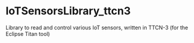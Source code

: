 # IoTSensorsLibrary_ttcn3
Library to read and control various IoT sensors, written in TTCN-3 (for the Eclipse Titan tool)
